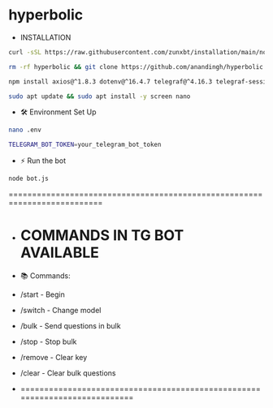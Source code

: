 # hyperbolic
- INSTALLATION

```bash
curl -sSL https://raw.githubusercontent.com/zunxbt/installation/main/node.sh | bash
```

```bash
rm -rf hyperbolic && git clone https://github.com/anandingh/hyperbolic.git && cd hyperbolic
```


```bash
npm install axios@^1.8.3 dotenv@^16.4.7 telegraf@^4.16.3 telegraf-session-local@^2.1.1
```

```bash
sudo apt update && sudo apt install -y screen nano
```

- 🛠️ Environment Set Up

```bash
nano .env
```

```bash
TELEGRAM_BOT_TOKEN=your_telegram_bot_token
```
- ⚡ Run the bot
```bash
node bot.js
```
==========================================================================
- COMMANDS IN TG BOT AVAILABLE
  ============================
- 📚 Commands:
- /start - Begin
- /switch - Change model
- /bulk - Send questions in bulk
- /stop - Stop bulk
- /remove - Clear key
- /clear - Clear bulk questions

- ===========================================================================
